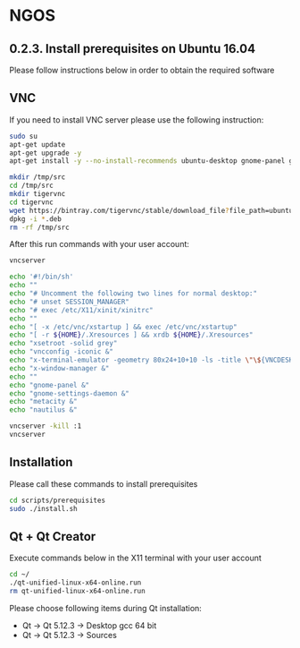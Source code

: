 NGOS
====

0.2.3. Install prerequisites on Ubuntu 16.04
--------------------------------------------

Please follow instructions below in order to obtain the required software

VNC
---

If you need to install VNC server please use the following instruction:

```sh
sudo su
apt-get update
apt-get upgrade -y
apt-get install -y --no-install-recommends ubuntu-desktop gnome-panel gnome-settings-daemon metacity nautilus gnome-terminal libtasn1-3-bin xfce4 xfce4-goodies

mkdir /tmp/src
cd /tmp/src
mkdir tigervnc
cd tigervnc
wget https://bintray.com/tigervnc/stable/download_file?file_path=ubuntu-16.04LTS%2Famd64%2Ftigervncserver_1.8.0-1ubuntu1_amd64.deb
dpkg -i *.deb
rm -rf /tmp/src
```

After this run commands with your user account:

```sh
vncserver

echo '#!/bin/sh'                                                                            >  ~/.vnc/xstartup
echo ""                                                                                     >> ~/.vnc/xstartup
echo "# Uncomment the following two lines for normal desktop:"                              >> ~/.vnc/xstartup
echo "# unset SESSION_MANAGER"                                                              >> ~/.vnc/xstartup
echo "# exec /etc/X11/xinit/xinitrc"                                                        >> ~/.vnc/xstartup
echo ""                                                                                     >> ~/.vnc/xstartup
echo "[ -x /etc/vnc/xstartup ] && exec /etc/vnc/xstartup"                                   >> ~/.vnc/xstartup
echo "[ -r ${HOME}/.Xresources ] && xrdb ${HOME}/.Xresources"                               >> ~/.vnc/xstartup
echo "xsetroot -solid grey"                                                                 >> ~/.vnc/xstartup
echo "vncconfig -iconic &"                                                                  >> ~/.vnc/xstartup
echo "x-terminal-emulator -geometry 80x24+10+10 -ls -title \"\${VNCDESKTOP} Desktop\" &"    >> ~/.vnc/xstartup
echo "x-window-manager &"                                                                   >> ~/.vnc/xstartup
echo ""                                                                                     >> ~/.vnc/xstartup
echo "gnome-panel &"                                                                        >> ~/.vnc/xstartup
echo "gnome-settings-daemon &"                                                              >> ~/.vnc/xstartup
echo "metacity &"                                                                           >> ~/.vnc/xstartup
echo "nautilus &"                                                                           >> ~/.vnc/xstartup

vncserver -kill :1
vncserver
```

Installation
------------

Please call these commands to install prerequisites

```sh
cd scripts/prerequisites
sudo ./install.sh
```

Qt + Qt Creator
---------------

Execute commands below in the X11 terminal with your user account

```sh
cd ~/
./qt-unified-linux-x64-online.run
rm qt-unified-linux-x64-online.run
```

Please choose following items during Qt installation:
* Qt -> Qt 5.12.3 -> Desktop gcc 64 bit
* Qt -> Qt 5.12.3 -> Sources
